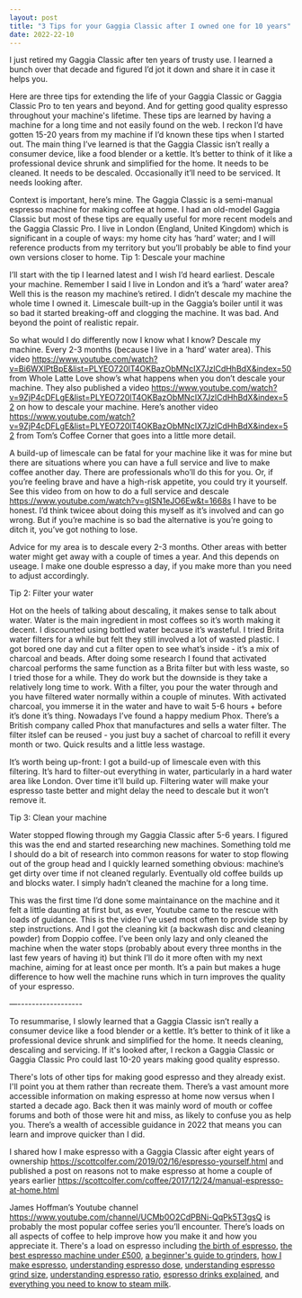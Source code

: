 ```yaml
---
layout: post
title: "3 Tips for your Gaggia Classic after I owned one for 10 years"
date: 2022-22-10
---
```


I just retired my Gaggia Classic after ten years of trusty use. I learned a bunch over that decade and figured I’d jot it down and share it in case it helps you.

Here are three tips for extending the life of your Gaggia Classic or Gaggia Classic Pro to ten years and beyond. And for getting good quality espresso throughout your machine's lifetime. These tips are learned by having a machine for a long time and not easily found on the web. I reckon I’d have gotten 15-20 years from  my machine if I’d known these  tips when I started  out. The main thing I’ve learned is that the Gaggia Classic isn’t really a consumer device, like a food blender or a kettle. It’s better to think of it like a professional device shrunk and simplified for the home. It needs to be cleaned. It needs to be descaled. Occasionally it’ll need to be serviced. It needs looking after.

Context is important, here’s mine. The Gaggia Classic is a semi-manual espresso machine for making coffee at home. I had an old-model Gaggia Classic but most of these tips are equally useful for more recent models and the Gaggia Classic Pro. I live in London (England, United Kingdom) which is significant in a couple of ways: my home city has ‘hard’ water; and I will reference products from my territory but you’ll probably be able to find your own versions closer to home.
Tip 1: Descale your machine

I’ll start with the tip I learned latest and I wish I’d heard earliest. Descale your machine. Remember I said I live in London and it’s a ‘hard’ water area? Well this is the reason my machine’s retired. I didn’t descale my machine the whole time I owned it. Limescale built-up in the Gaggia’s boiler until it was so bad it started breaking-off and clogging the machine. It was bad. And beyond the point of realistic repair. 

So what would I do differently now I know what I know? Descale my machine. Every 2-3 months (because I live in a ‘hard’ water area). This video https://www.youtube.com/watch?v=Bi6WXlPtBpE&list=PLYEO720lT4OKBazObMNcIX7JzlCdHhBdX&index=50  from Whole Latte Love show’s what happens when you don’t descale your machine. They also published a video https://www.youtube.com/watch?v=9ZjP4cDFLgE&list=PLYEO720lT4OKBazObMNcIX7JzlCdHhBdX&index=52 on how to descale your machine. Here’s another video https://www.youtube.com/watch?v=9ZjP4cDFLgE&list=PLYEO720lT4OKBazObMNcIX7JzlCdHhBdX&index=52 from Tom’s Coffee Corner that goes into a little more detail.

A build-up of limescale can be fatal for your machine like it was for mine but there are situations where you can have a full service and live to make coffee another day. There are professionals who’ll do this for you. Or, if you’re feeling brave and have a high-risk appetite, you could try it yourself. See this video from on how to do a full service and descale https://www.youtube.com/watch?v=gISN1eJO6Ew&t=1668s I have to be honest. I’d think twicee about doing this myself as it’s involved and can go wrong. But if you’re machine is so bad the alternative is you’re going to ditch it, you’ve got nothing to lose.

Advice for my area is to descale every 2-3 months. Other areas with better water might get away with a couple of times a year. And this depends on useage. I make one double espresso a day, if you make more than you need to adjust accordingly.

Tip 2: Filter your water

Hot on the heels of talking about descaling, it makes sense to talk about water. Water is the main ingredient in most coffees so it’s worth making it decent. I discounted using bottled water because it’s wasteful. I tried Brita water filters for a while but felt they still involved a lot of wasted plastic. I got bored one day and cut a filter open to see what’s inside - it’s a mix of charcoal and beads. After doing some research I found that activated charcoal performs the same function as a Brita filter but with less waste, so I tried those for a while. They do work but the downside is they take a relatively long time to work. With a filter, you pour the water through and you have filtered water normally within a couple of minutes. With activated charcoal, you immerse it in the  water and have to wait 5-6 hours + before it’s done it’s thing. Nowadays I’ve found a happy medium Phox. There’s a British company called Phox that manufactures and sells a water filter. The filter itslef can be reused - you just buy a sachet of charcoal to refill it every month or two. Quick results and a little less wastage.

It’s worth being up-front: I got a build-up of limescale even with this filtering. It’s hard to filter-out everything in water, particularly in a hard water area like London. Over time it’ll build up. Filtering water will make your espresso taste better and might delay the need to  descale but it won’t remove it.

Tip 3: Clean your machine

Water stopped flowing through my Gaggia Classic after 5-6 years. I figured this was the end and started researching new machines. Something told me I should do a bit of research into common reasons for water to stop flowing out of the group head and I quickly learned something obvious: machine’s get dirty over time if not cleaned regularly. Eventually old coffee builds up and blocks water. I simply hadn’t cleaned the machine for a long time.

This was the first time  I’d done some maintainance on the machine and it felt a little daunting at first but, as ever, Youtube came to the rescue with loads of guidance. This is the video I’ve used most often to provide step by step instructions. And I got the cleaning kit (a backwash disc and cleaning powder) from Doppio coffee. I’ve been only lazy and only cleaned the machine when the water stops (probably about every three months in the last few years of having it) but think I’ll do it more often with my  next machine,  aiming for at least once per month. It’s a pain but makes a huge difference to how well the machine runs  which in turn improves the quality of your espresso.

—------------------

To resummarise, I slowly learned that a Gaggia Classic isn’t really a consumer device like a food blender or a kettle. It’s better to think of it like a professional device shrunk and simplified for the home. It needs cleaning, descaling and servicing. If it's looked after, I reckon a Gaggia Classic or Gaggia Classic Pro could last 10-20 years making good quality espresso.

There's lots of other tips for making good espresso and they already exist. I'll point you at them rather than recreate them. There’s a vast amount more accessible information on making espresso at home now versus when I started a decade ago. Back then it was mainly word of mouth or coffee forums and both of those were hit and miss, as likely to confuse you as help you. There’s a wealth of accessible guidance in 2022 that means you can learn and improve quicker than I did. 

I shared how I make espresso with a Gaggia Classic after eight years of ownership https://scottcolfer.com/2019/02/16/espresso-yourself.html and  published a post on reasons not to make espresso at home a couple of years earlier https://scottcolfer.com/coffee/2017/12/24/manual-espresso-at-home.html 

James Hoffman’s Youtube channel https://www.youtube.com/channel/UCMb0O2CdPBNi-QqPk5T3gsQ is probably the most popular coffee series you’ll encounter. There’s loads on all aspects of coffee to help improve how you make it and how you appreciate it. There's a load on espresso including [the birth of espresso](https://www.youtube.com/watch?v=I8uStVXNf0M&list=PLYEO720lT4OKBazObMNcIX7JzlCdHhBdX&index=11), [the best espresso machine under £500](https://www.youtube.com/watch?v=7HIGdYy5of4&list=PLYEO720lT4OKBazObMNcIX7JzlCdHhBdX&index=23), [a beginner's guide to grinders](https://www.youtube.com/watch?v=bgjvLQu5NlE&list=PLYEO720lT4OKBazObMNcIX7JzlCdHhBdX&index=34), [how I make espresso](https://www.youtube.com/watch?v=xb3IxAr4RCo&list=PLYEO720lT4OKBazObMNcIX7JzlCdHhBdX&index=39&t=409s), [understanding espresso dose](https://www.youtube.com/watch?v=aTFsBqhpLes&list=PLYEO720lT4OKBazObMNcIX7JzlCdHhBdX&index=13), [understanding espresso grind size](https://www.youtube.com/watch?v=er2voEn8ZDU&list=PLYEO720lT4OKBazObMNcIX7JzlCdHhBdX&index=24), [understanding espresso ratio](https://www.youtube.com/watch?v=F4wrUP4c5P4&list=PLYEO720lT4OKBazObMNcIX7JzlCdHhBdX&index=17), [espresso drinks explained](https://www.youtube.com/watch?v=93waR1jzoLA&list=PLYEO720lT4OKBazObMNcIX7JzlCdHhBdX&index=38), and [everything you need to know to steam milk](https://www.youtube.com/watch?v=oaKRBBpA4fw&list=PLYEO720lT4OKBazObMNcIX7JzlCdHhBdX&index=37&t=2s).
